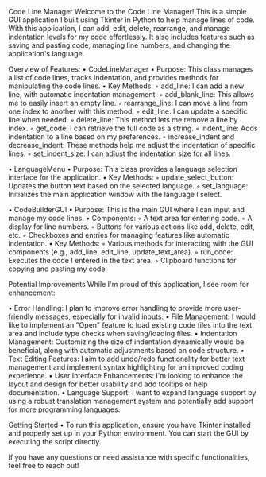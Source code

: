 Code Line Manager
Welcome to the Code Line Manager! This is a simple GUI application I built using Tkinter in Python to help manage lines of code. With this application, I can add, edit, delete, rearrange, and manage indentation levels for my code effortlessly. It also includes features such as saving and pasting code, managing line numbers, and changing the application's language.

Overview of Features:
• CodeLineManager
• Purpose: This class manages a list of code lines, tracks indentation, and provides methods for manipulating the code lines.
• Key Methods:
◦ add_line: I can add a new line, with automatic indentation management.
◦ add_blank_line: This allows me to easily insert an empty line.
◦ rearrange_line: I can move a line from one index to another with this method.
◦ edit_line: I can update a specific line when needed.
◦ delete_line: This method lets me remove a line by index.
◦ get_code: I can retrieve the full code as a string.
◦ indent_line: Adds indentation to a line based on my preferences.
◦ increase_indent and decrease_indent: These methods help me adjust the indentation of specific lines.
◦ set_indent_size: I can adjust the indentation size for all lines.

• LanguageMenu
• Purpose: This class provides a language selection interface for the application.
• Key Methods:
◦ update_select_button: Updates the button text based on the selected language.
◦ set_language: Initializes the main application window with the language I select.

• CodeBuilderGUI
• Purpose: This is the main GUI where I can input and manage my code lines.
• Components:
◦ A text area for entering code.
◦ A display for line numbers.
◦ Buttons for various actions like add, delete, edit, etc.
◦ Checkboxes and entries for managing features like automatic indentation.
• Key Methods:
◦ Various methods for interacting with the GUI components (e.g., add_line, edit_line, update_text_area).
◦ run_code: Executes the code I entered in the text area.
◦ Clipboard functions for copying and pasting my code.

Potential Improvements
While I'm proud of this application, I see room for enhancement:

• Error Handling: I plan to improve error handling to provide more user-friendly messages, especially for invalid inputs.
• File Management: I would like to implement an "Open" feature to load existing code files into the text area and include type checks when saving/loading files.
• Indentation Management: Customizing the size of indentation dynamically would be beneficial, along with automatic adjustments based on code structure.
• Text Editing Features: I aim to add undo/redo functionality for better text management and implement syntax highlighting for an improved coding experience.
• User Interface Enhancements: I'm looking to enhance the layout and design for better usability and add tooltips or help documentation.
• Language Support: I want to expand language support by using a robust translation management system and potentially add support for more programming languages.

Getting Started
• To run this application, ensure you have Tkinter installed and properly set up in your Python environment. You can start the GUI by executing the script directly.

If you have any questions or need assistance with specific functionalities, feel free to reach out!
